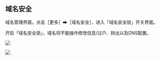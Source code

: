 

## 域名安全

域名管理界面，点击［更多］➡［域名安全］，进入「域名安全锁」开关界面。

开启「域名安全锁」，域名将不能操作修改信息/过户、转出以及DNS配置。

![](/images/manage/图3.png)

![](/images/manage/图4.png)

